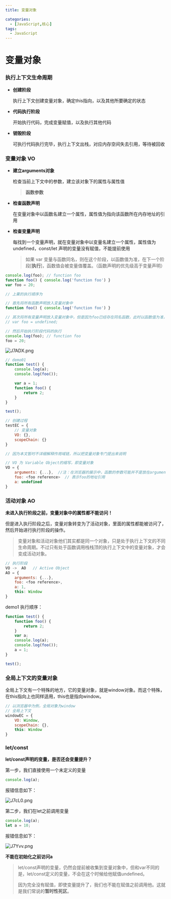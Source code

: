 ```yaml
---
title: 变量对象

categories:
  - [JavaScript,核心]
tags: 
  - JavaScript
---
```


# 变量对象

### 执行上下文生命周期

- **创建阶段**
  
  执行上下文创建变量对象，确定this指向，以及其他所要确定的状态

- **代码执行阶段**
  
  开始执行代码，完成变量赋值，以及执行其他代码

- **销毁阶段**
  
  可执行代码执行完毕，执行上下文出栈，对应内存空间失去引用，等待被回收

### 变量对象 VO

- **建立arguments对象**
  
  检查当前上下文中的参数，建立该对象下的属性与属性值
  
  > **函数参数**

- **检查函数声明**
  
  在变量对象中以函数名建立一个属性，属性值为指向该函数所在内存地址的引用

- **检查变量声明**
  
  每找到一个变量声明，就在变量对象中以变量名建立一个属性，属性值为undefined，const/let 声明的变量没有赋值，不能提前使用
  
  > 如果 var 变量与函数同名，则在这个阶段，以函数值为准，在下一个阶段[**执行**]，函数值会被变量值覆盖。（函数声明的优先级高于变量声明）

```javascript
console.log(foo); // function foo
function foo() { console.log('function foo') }
var foo = 20;
```

```javascript
// 上栗的执行顺序为

// 首先将所有函数声明放入变量对象中
function foo() { console.log('function foo') }

// 其次将所有变量声明放入变量对象中，但是因为foo已经存在同名函数，此时以函数值为准，而不会被undefined覆盖
// var foo = undefined;

// 然后开始执行阶段代码的执行
console.log(foo); // function foo
foo = 20;
```

![J7ADX.png](https://s2.loli.net/2023/03/05/9qUB3izpGeWQ4jV.webp)

```javascript
// demo01
function test() {
    console.log(a);
    console.log(foo());

    var a = 1;
    function foo() {
        return 2;
    }
}

test();
```

```javascript
// 创建过程
testEC = {
    // 变量对象
    VO: {},
    scopeChain: {}
}

// 因为本文暂时不详细解释作用域链，所以把变量对象专门提出来说明

// VO 为 Variable Object的缩写，即变量对象
VO = {
    arguments: {...},  //注：在浏览器的展示中，函数的参数可能并不是放在arguments对象中，这里为了方便理解，我做了这样的处理
    foo: <foo reference>  // 表示foo的地址引用
    a: undefined
}
```

### 活动对象 AO

**未进入执行阶段之前，变量对象中的属性都不能访问！**

但是进入执行阶段之后，变量对象转变为了活动对象，里面的属性都能被访问了，然后开始进行执行阶段的操作。

> 变量对象和活动对象他们其实都是同一个对象，只是处于执行上下文的不同生命周期。不过只有处于函数调用栈栈顶的执行上下文中的变量对象，才会变成活动对象。

```javascript
// 执行阶段
VO ->  AO   // Active Object
AO = {
    arguments: {...},
    foo: <foo reference>,
    a: 1,
    this: Window
}
```

demo1 执行顺序：

```javascript
function test() {
    function foo() {
        return 2;
    }
    var a;
    console.log(a);
    console.log(foo());
    a = 1;
}

test();
```

### 全局上下文的变量对象

全局上下文有一个特殊的地方，它的变量对象，就是window对象。而这个特殊，在this指向上也同样适用，this也是指向window。

```javascript
// 以浏览器中为例，全局对象为window
// 全局上下文
windowEC = {
    VO: Window,
    scopeChain: {},
    this: Window
}
```

### let/const

**let/const声明的变量，是否还会变量提升？**

第一步，我们直接使用一个未定义的变量

```javascript
console.log(a);
```

报错信息如下：

![J7cL0.png](https://s2.loli.net/2023/03/05/ajqSVy6FIt4TEXl.webp)

第二步，我们在let之前调用变量

```javascript
console.log(a);
let a = 10;
```

报错信息如下：

![J7Yvv.png](https://s2.loli.net/2023/03/05/OiKbLBcafvVIgjz.webp)

**不能在初始化之前访问a**

> let/const声明的变量，仍然会提前被收集到变量对象中，但和var不同的是，let/const定义的变量，不会在这个时候给他赋值undefined。
> 
> 因为完全没有赋值，即使变量提升了，我们也不能在赋值之前调用他。这就是我们常说的**暂时性死区**。
